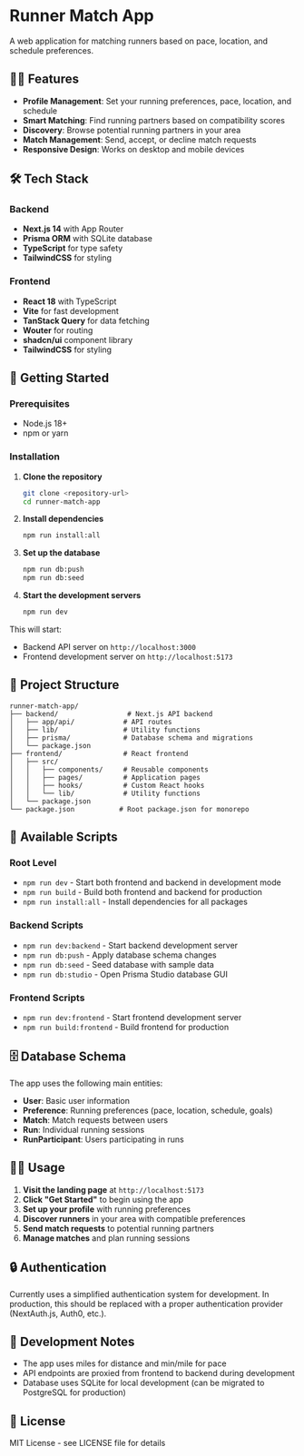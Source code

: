 # Runner Match App

A web application for matching runners based on pace, location, and schedule preferences.

## 🏃‍♂️ Features

- **Profile Management**: Set your running preferences, pace, location, and schedule
- **Smart Matching**: Find running partners based on compatibility scores
- **Discovery**: Browse potential running partners in your area
- **Match Management**: Send, accept, or decline match requests
- **Responsive Design**: Works on desktop and mobile devices

## 🛠️ Tech Stack

### Backend
- **Next.js 14** with App Router
- **Prisma ORM** with SQLite database
- **TypeScript** for type safety
- **TailwindCSS** for styling

### Frontend
- **React 18** with TypeScript
- **Vite** for fast development
- **TanStack Query** for data fetching
- **Wouter** for routing
- **shadcn/ui** component library
- **TailwindCSS** for styling

## 🚀 Getting Started

### Prerequisites
- Node.js 18+ 
- npm or yarn

### Installation

1. **Clone the repository**
   ```bash
   git clone <repository-url>
   cd runner-match-app
   ```

2. **Install dependencies**
   ```bash
   npm run install:all
   ```

3. **Set up the database**
   ```bash
   npm run db:push
   npm run db:seed
   ```

4. **Start the development servers**
   ```bash
   npm run dev
   ```

This will start:
- Backend API server on `http://localhost:3000`
- Frontend development server on `http://localhost:5173`

## 📁 Project Structure

```
runner-match-app/
├── backend/                 # Next.js API backend
│   ├── app/api/            # API routes
│   ├── lib/                # Utility functions
│   ├── prisma/             # Database schema and migrations
│   └── package.json
├── frontend/               # React frontend
│   ├── src/
│   │   ├── components/     # Reusable components
│   │   ├── pages/          # Application pages
│   │   ├── hooks/          # Custom React hooks
│   │   └── lib/            # Utility functions
│   └── package.json
└── package.json           # Root package.json for monorepo
```

## 🔧 Available Scripts

### Root Level
- `npm run dev` - Start both frontend and backend in development mode
- `npm run build` - Build both frontend and backend for production
- `npm run install:all` - Install dependencies for all packages

### Backend Scripts
- `npm run dev:backend` - Start backend development server
- `npm run db:push` - Apply database schema changes
- `npm run db:seed` - Seed database with sample data
- `npm run db:studio` - Open Prisma Studio database GUI

### Frontend Scripts
- `npm run dev:frontend` - Start frontend development server
- `npm run build:frontend` - Build frontend for production

## 🗄️ Database Schema

The app uses the following main entities:
- **User**: Basic user information
- **Preference**: Running preferences (pace, location, schedule, goals)
- **Match**: Match requests between users
- **Run**: Individual running sessions
- **RunParticipant**: Users participating in runs

## 🏃‍♀️ Usage

1. **Visit the landing page** at `http://localhost:5173`
2. **Click "Get Started"** to begin using the app
3. **Set up your profile** with running preferences
4. **Discover runners** in your area with compatible preferences
5. **Send match requests** to potential running partners
6. **Manage matches** and plan running sessions

## 🔒 Authentication

Currently uses a simplified authentication system for development. In production, this should be replaced with a proper authentication provider (NextAuth.js, Auth0, etc.).

## 🚧 Development Notes

- The app uses miles for distance and min/mile for pace
- API endpoints are proxied from frontend to backend during development
- Database uses SQLite for local development (can be migrated to PostgreSQL for production)

## 📝 License

MIT License - see LICENSE file for details
